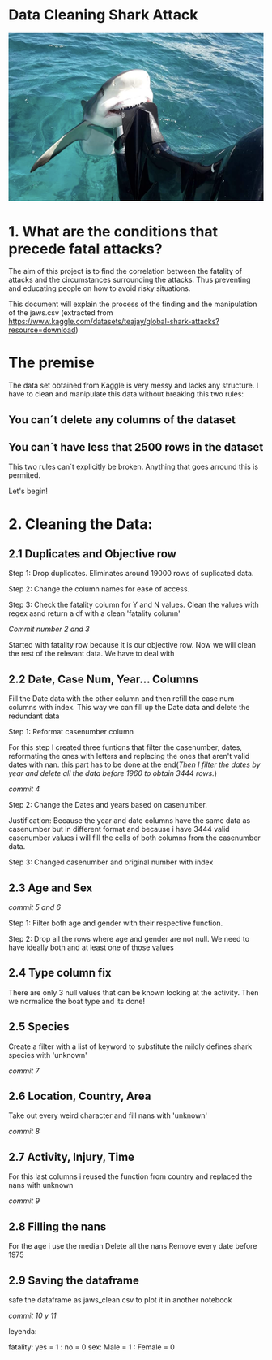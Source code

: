 # Data Cleaning Shark Attack

![My Image](./images/cuteshark.png)
# 1. What are the conditions that precede **fatal attacks**?
The aim of this project is to find the correlation between the fatality of attacks and the circumstances surrounding the attacks. Thus preventing and educating people on how to avoid risky situations.

This document will explain the process of the finding and the manipulation of the jaws.csv (extracted from https://www.kaggle.com/datasets/teajay/global-shark-attacks?resource=download)

# The premise
The data set obtained from Kaggle is very messy and lacks any structure. I have to clean and manipulate this data without breaking this two rules:

## You can´t delete any columns of the dataset
## You can´t have less that 2500 rows in the dataset

This two rules can´t explicitly be broken. Anything that goes arround this is permited. 

Let's begin!

# 2. Cleaning the Data:

## 2.1 Duplicates and Objective row

Step 1: Drop duplicates. Eliminates around 19000 rows of suplicated data.

Step 2: Change the column names for ease of access.

Step 3: Check the fatality column for Y and N values. Clean the values with regex asnd return a df with a clean 'fatality column'

*Commit number 2 and 3*

Started with fatality row because it is our objective row. Now we will clean the rest of the relevant data. We have to deal with 

## 2.2 Date, Case Num, Year... Columns

Fill the Date data with the other column and then refill the case num columns with index. This way we can fill up the Date data and delete the redundant data

Step 1: Reformat casenumber column

For this step I created three funtions that filter the casenumber, dates, reformating the ones with letters and replacing the ones that aren't valid dates with nan. this part has to be done at the end(*Then I filter the dates by year and delete all the data before 1960 to obtain 3444 rows.*)

*commit 4*

Step 2: Change the Dates and years based on casenumber.

Justification: Because the year and date columns have the same data as casenumber but in different format and because i have 3444 valid casenumber values i will fill the cells of both columns from the casenumber data.

Step 3: Changed casenumber and original number with index

## 2.3 Age and Sex

*commit 5 and 6*

Step 1: Filter both age and gender with their respective function.

Step 2: Drop all the rows where age and gender are not null. We need to have ideally both and at least one of those values

## 2.4 Type column fix

There are only 3 null values that can be known looking at the activity. Then we normalice the boat type and its done!


## 2.5 Species

Create a filter with a list of keyword to substitute the mildly defines shark species with 'unknown'

*commit 7*

## 2.6 Location, Country, Area


Take out every weird character and fill nans with 'unknown'

*commit 8*

## 2.7 Activity, Injury, Time

For this last columns i reused the function from country and replaced the nans with unknown

*commit 9*

## 2.8 Filling the nans

For the age i use the median
Delete all the nans
Remove every date before 1975

## 2.9 Saving the dataframe

safe the dataframe as jaws_clean.csv to plot it in another notebook

*commit 10 y 11*

leyenda:

fatality: yes = 1 : no = 0
sex: Male = 1 : Female = 0
